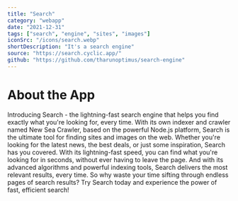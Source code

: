 ```yaml
---
title: "Search"
category: "webapp"
date: "2021-12-31"
tags: ["search", "engine", "sites", "images"]
iconSrc: "/icons/search.webp"
shortDescription: "It's a search engine"
source: "https://search.cyclic.app/"
github: "https://github.com/tharunoptimus/search-engine"
---
```


# About the App

Introducing Search - the lightning-fast search engine that helps you find exactly what you're looking for, every time. With its own indexer and crawler named New Sea Crawler, based on the powerful Node.js platform, Search is the ultimate tool for finding sites and images on the web. Whether you're looking for the latest news, the best deals, or just some inspiration, Search has you covered. With its lightning-fast speed, you can find what you're looking for in seconds, without ever having to leave the page. And with its advanced algorithms and powerful indexing tools, Search delivers the most relevant results, every time. So why waste your time sifting through endless pages of search results? Try Search today and experience the power of fast, efficient search!